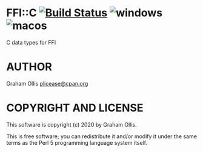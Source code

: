 # FFI::C [![Build Status](https://secure.travis-ci.org/Perl5-FFI/FFI-C.png)](http://travis-ci.org/Perl5-FFI/FFI-C) ![windows](https://github.com/Perl5-FFI/FFI-C/workflows/windows/badge.svg) ![macos](https://github.com/Perl5-FFI/FFI-C/workflows/macos/badge.svg)

C data types for FFI

# AUTHOR

Graham Ollis <plicease@cpan.org>

# COPYRIGHT AND LICENSE

This software is copyright (c) 2020 by Graham Ollis.

This is free software; you can redistribute it and/or modify it under
the same terms as the Perl 5 programming language system itself.
